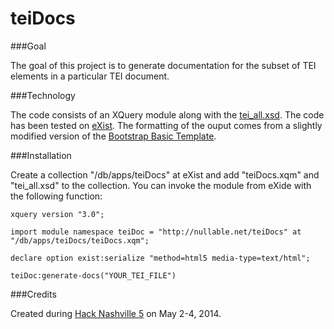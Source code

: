 teiDocs
=======

###Goal

The goal of this project is to generate documentation for the subset of TEI elements in a particular TEI document.

###Technology

The code consists of an XQuery module along with the [tei_all.xsd](http://www.tei-c.org/release/xml/tei/custom/schema/xsd/tei_all.xsd). The code has been tested on [eXist](http://exist-db.org/exist/apps/homepage/index.html). The formatting of the ouput comes from a slightly modified version of the [Bootstrap Basic Template](http://getbootstrap.com/getting-started/).

###Installation

Create a collection "/db/apps/teiDocs" at eXist and add "teiDocs.xqm" and "tei_all.xsd" to the collection. You can invoke the module from eXide with the following function:

```xquery
xquery version "3.0";

import module namespace teiDoc = "http://nullable.net/teiDocs" at "/db/apps/teiDocs/teiDocs.xqm";

declare option exist:serialize "method=html5 media-type=text/html";

teiDoc:generate-docs("YOUR_TEI_FILE")
```

###Credits

Created during [Hack Nashville 5](http://hacknashville.com/) on May 2-4, 2014.
